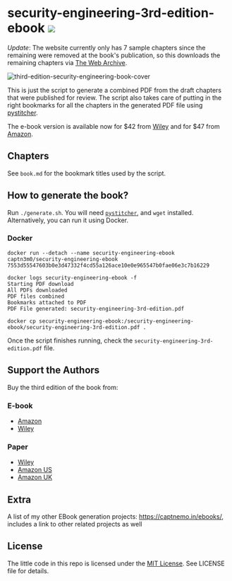 # security-engineering-3rd-edition-ebook ![](https://img.shields.io/badge/Status-Working-green)

*Update*: The website currently only has 7 sample chapters since the remaining were removed at the book's publication, so this downloads the remaining chapters via [The Web Archive](https://web.archive.org/).

![third-edition-security-engineering-book-cover](https://www.cl.cam.ac.uk/~rja14/Papers/SEv3-coversmall.jpg)

This is just the script to generate a combined PDF from the draft chapters that were published for review. The script also takes care of putting in the right bookmarks for all the chapters in the generated PDF file using [pystitcher](https://pypi.org/project/pystitcher/).

The e-book version is available now for $42 from [Wiley](https://www.wiley.com/en-us/Security+Engineering%3A+A+Guide+to+Building+Dependable+Distributed+Systems%2C+3rd+Edition-p-9781119642817) and for $47 from [Amazon](https://www.amazon.com/Security-Engineering-Building-Dependable-Distributed-ebook/dp/B08P69FT4Q).

## Chapters

See `book.md` for the bookmark titles used by the script.

## How to generate the book?

Run `./generate.sh`. You will need [`pystitcher`](https://pypi.org/project/pystitcher/), and `wget` installed. Alternatively, you can run it using Docker.

### Docker

```
docker run --detach --name security-engineering-ebook captn3m0/security-engineering-ebook
7553d55547603b0e3d47332f4cd55a126ace10e0e965547b0fae06e3c7b16229

docker logs security-engineering-ebook -f
Starting PDF download
All PDFs downloaded
PDF files combined
Bookmarks attached to PDF
PDF File generated: security-engineering-3rd-edition.pdf

docker cp security-engineering-ebook:/security-engineering-ebook/security-engineering-3rd-edition.pdf .
```

Once the script finishes running, check the `security-engineering-3rd-edition.pdf` file.

## Support the Authors

Buy the third edition of the book from:

### E-book

- [Amazon](https://www.amazon.com/Security-Engineering-Building-Dependable-Distributed-ebook/dp/B08P69FT4Q)
- [Wiley](https://www.wiley.com/en-us/Security+Engineering%3A+A+Guide+to+Building+Dependable+Distributed+Systems%2C+3rd+Edition-p-9781119642817)

### Paper
- [Wiley](https://www.wiley.com/en-us/Security+Engineering:+A+Guide+to+Building+Dependable+Distributed+Systems,+3rd+Edition-p-9781119642787)
- [Amazon US](https://www.amazon.com/Security-Engineering-Building-Dependable-Distributed-dp-1119642787/dp/1119642787/rossandersshomep)
- [Amazon UK](https://www.amazon.co.uk/Security-Engineering-Building-Dependable-Distributed-dp-1119642787/dp/1119642787/rossandersshomep)

## Extra

A list of my other EBook generation projects: https://captnemo.in/ebooks/, includes a link to other related projects as well

## License

The little code in this repo is licensed under the [MIT License](https://nemo.mit-license.org/). See LICENSE file for details.
